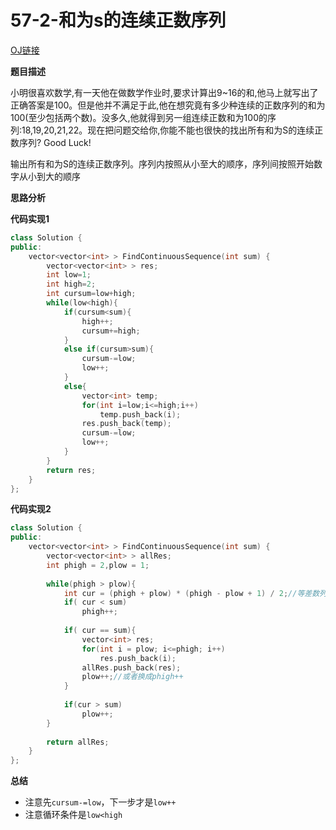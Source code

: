 # 57-2-和为s的连续正数序列

[OJ链接](https://www.nowcoder.com/practice/c451a3fd84b64cb19485dad758a55ebe?tpId=13&tqId=11194&tPage=3&rp=1&ru=%2Fta%2Fcoding-interviews&qru=%2Fta%2Fcoding-interviews%2Fquestion-ranking)

**题目描述**

小明很喜欢数学,有一天他在做数学作业时,要求计算出9~16的和,他马上就写出了正确答案是100。但是他并不满足于此,他在想究竟有多少种连续的正数序列的和为100(至少包括两个数)。没多久,他就得到另一组连续正数和为100的序列:18,19,20,21,22。现在把问题交给你,你能不能也很快的找出所有和为S的连续正数序列? Good Luck!

输出所有和为S的连续正数序列。序列内按照从小至大的顺序，序列间按照开始数字从小到大的顺序

**思路分析**


**代码实现1**

```c++
class Solution {
public:
    vector<vector<int> > FindContinuousSequence(int sum) {
        vector<vector<int> > res;
        int low=1;
        int high=2;
        int cursum=low+high;
        while(low<high){
            if(cursum<sum){
                high++;
                cursum+=high;
            }
            else if(cursum>sum){
                cursum-=low;
                low++;
            }
            else{
                vector<int> temp;
                for(int i=low;i<=high;i++)
                    temp.push_back(i);
                res.push_back(temp);
                cursum-=low;
                low++;
            }
        }
        return res;
    }
};
```

**代码实现2**

```c++
class Solution {
public:
    vector<vector<int> > FindContinuousSequence(int sum) {
        vector<vector<int> > allRes;
        int phigh = 2,plow = 1;
         
        while(phigh > plow){
            int cur = (phigh + plow) * (phigh - plow + 1) / 2;//等差数列求和，s=((a1+an)*n)/2,n为项数。
            if( cur < sum)
                phigh++;
             
            if( cur == sum){
                vector<int> res;
                for(int i = plow; i<=phigh; i++)
                    res.push_back(i);
                allRes.push_back(res);
                plow++;//或者换成phigh++
            }
             
            if(cur > sum)
                plow++;
        }
         
        return allRes;
    }
};
```

**总结**

* 注意先`cursum-=low`，下一步才是`low++`
* 注意循环条件是`low<high`


